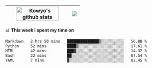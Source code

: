 | <a href="https://github.com/anuraghazra/github-readme-stats"><img width="85%" src="https://github-readme-stats.vercel.app/api?username=kowyo&show_icons=true&hide_border=true&theme=transparent" alt="Kowyo's github stats" /></a> | <a href="https://github.com/anuraghazra/github-readme-stats"><img align="center" src="https://github-readme-stats.vercel.app/api/top-langs/?username=kowyo&exclude_repo=Engineering-Competition-Robot,mobile-robot&hide=c,assembly,shaderlab,hlsl,mathematica,cmake&layout=compact&hide_border=true&theme=transparent" /></a> |
| ------------- | ------------- |

📊 **This week I spent my time on**
<!--START_SECTION:waka-->

```txt
Markdown   2 hrs 50 mins   ██████████████▒░░░░░░░░░░   56.88 %
Python     52 mins         ████▒░░░░░░░░░░░░░░░░░░░░   17.61 %
HTML       42 mins         ███▓░░░░░░░░░░░░░░░░░░░░░   14.32 %
Bash       22 mins         ██░░░░░░░░░░░░░░░░░░░░░░░   07.54 %
YAML       7 mins          ▓░░░░░░░░░░░░░░░░░░░░░░░░   02.45 %
```

<!--END_SECTION:waka-->

